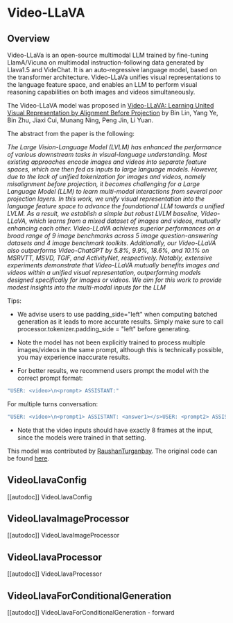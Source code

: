 <!--Copyright 2024 The HuggingFace Team. All rights reserved.

Licensed under the Apache License, Version 2.0 (the "License"); you may not use this file except in compliance with
the License. You may obtain a copy of the License at

http://www.apache.org/licenses/LICENSE-2.0

Unless required by applicable law or agreed to in writing, software distributed under the License is distributed on
an "AS IS" BASIS, WITHOUT WARRANTIES OR CONDITIONS OF ANY KIND, either express or implied. See the License for the
specific language governing permissions and limitations under the License.

⚠️ Note that this file is in Markdown but contain specific syntax for our doc-builder (similar to MDX) that may not be
rendered properly in your Markdown viewer.

-->

# Video-LLaVA

## Overview

Video-LLaVa is an open-source multimodal LLM trained by fine-tuning LlamA/Vicuna on multimodal instruction-following data generated by Llava1.5 and VideChat. It is an auto-regressive language model, based on the transformer architecture. Video-LLaVa unifies visual representations to the language feature space, and enables an LLM to perform visual reasoning capabilities on both images and videos simultaneously.


The Video-LLaVA model was proposed in [Video-LLaVA: Learning United Visual Representation by Alignment Before Projection](https://arxiv.org/abs/2311.10122) by Bin Lin, Yang Ye, Bin Zhu, Jiaxi Cui, Munang Ning, Peng Jin, Li Yuan.

The abstract from the paper is the following:

*The Large Vision-Language Model (LVLM) has enhanced the performance of various downstream tasks in
visual-language understanding. Most existing approaches
encode images and videos into separate feature spaces,
which are then fed as inputs to large language models.
However, due to the lack of unified tokenization for images and videos, namely misalignment before projection, it
becomes challenging for a Large Language Model (LLM)
to learn multi-modal interactions from several poor projection layers. In this work, we unify visual representation into the language feature space to advance the foundational LLM towards a unified LVLM. As a result, we establish a simple but robust LVLM baseline, Video-LLaVA,
which learns from a mixed dataset of images and videos,
mutually enhancing each other. Video-LLaVA achieves superior performances on a broad range of 9 image benchmarks across 5 image question-answering datasets and 4
image benchmark toolkits. Additionally, our Video-LLaVA
also outperforms Video-ChatGPT by 5.8%, 9.9%, 18.6%,
and 10.1% on MSRVTT, MSVD, TGIF, and ActivityNet, respectively. Notably, extensive experiments demonstrate that
Video-LLaVA mutually benefits images and videos within
a unified visual representation, outperforming models designed specifically for images or videos. We aim for this
work to provide modest insights into the multi-modal inputs
for the LLM*

Tips:

- We advise users to use padding_side="left" when computing batched generation as it leads to more accurate results. Simply make sure to call processor.tokenizer.padding_side = "left" before generating.

- Note the model has not been explicitly trained to process multiple images/videos in the same prompt, although this is technically possible, you may experience inaccurate results.

- For better results, we recommend users prompt the model with the correct prompt format:


```bash
"USER: <video>\n<prompt> ASSISTANT:"
```

For multiple turns conversation:

```bash
"USER: <video>\n<prompt1> ASSISTANT: <answer1></s>USER: <prompt2> ASSISTANT: <answer2></s>USER: <prompt3> ASSISTANT:"
```

- Note that the video inputs should have exactly 8 frames at the input, since the models were trained in that setting.



This model was contributed by [RaushanTurganbay](https://huggingface.co/RaushanTurganbay).
The original code can be found [here](https://github.com/PKU-YuanGroup/Video-LLaVA).


## VideoLlavaConfig

[[autodoc]] VideoLlavaConfig

## VideoLlavaImageProcessor

[[autodoc]] VideoLlavaImageProcessor

## VideoLlavaProcessor

[[autodoc]] VideoLlavaProcessor

## VideoLlavaForConditionalGeneration

[[autodoc]] VideoLlavaForConditionalGeneration
    - forward
